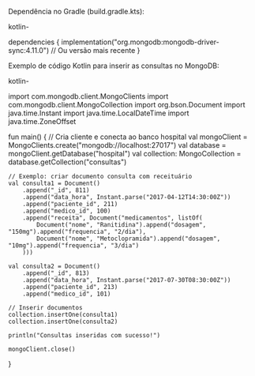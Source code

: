 Dependência no Gradle (build.gradle.kts):

kotlin-

dependencies {
    implementation("org.mongodb:mongodb-driver-sync:4.11.0") // Ou versão mais recente
}

Exemplo de código Kotlin para inserir as consultas no MongoDB:

kotlin-

import com.mongodb.client.MongoClients
import com.mongodb.client.MongoCollection
import org.bson.Document
import java.time.Instant
import java.time.LocalDateTime
import java.time.ZoneOffset

fun main() {
    // Cria cliente e conecta ao banco hospital
    val mongoClient = MongoClients.create("mongodb://localhost:27017")
    val database = mongoClient.getDatabase("hospital")
    val collection: MongoCollection<Document> = database.getCollection("consultas")

    // Exemplo: criar documento consulta com receituário
    val consulta1 = Document()
        .append("_id", 811)
        .append("data_hora", Instant.parse("2017-04-12T14:30:00Z"))
        .append("paciente_id", 211)
        .append("medico_id", 100)
        .append("receita", Document("medicamentos", listOf(
            Document("nome", "Ranitidina").append("dosagem", "150mg").append("frequencia", "2/dia"),
            Document("nome", "Metoclopramida").append("dosagem", "10mg").append("frequencia", "3/dia")
        )))

    val consulta2 = Document()
        .append("_id", 813)
        .append("data_hora", Instant.parse("2017-07-30T08:30:00Z"))
        .append("paciente_id", 213)
        .append("medico_id", 101)

    // Inserir documentos
    collection.insertOne(consulta1)
    collection.insertOne(consulta2)

    println("Consultas inseridas com sucesso!")

    mongoClient.close()
}